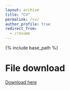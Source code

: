 ```yaml
---
layout: archive
title: "CV"
permalink: /cv/
author_profile: true
redirect_from:
  - /resume
---
```


{% include base_path %}

File download
======
[Download here](http://academicpages.github.io/files/CV_YUAN_MENGXU.pdf)

